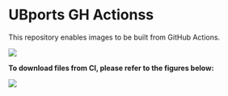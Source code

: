 # UBports GH Actionss
This repository enables images to be built from GitHub Actions.

![](https://github.com/ubports-lavender/ubports-ci/workflows/Build%20System%20Image/badge.svg)

**To download files from CI, please refer to the figures below:**

![](https://github.com/ubports-lavender/ubports-ci/raw/master/images/Screenshot_20200114_024916.png)

